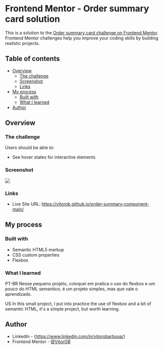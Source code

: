 # Frontend Mentor - Order summary card solution

This is a solution to the [Order summary card challenge on Frontend Mentor](https://www.frontendmentor.io/challenges/order-summary-component-QlPmajDUj). Frontend Mentor challenges help you improve your coding skills by building realistic projects. 

## Table of contents

- [Overview](#overview)
  - [The challenge](#the-challenge)
  - [Screenshot](#screenshot)
  - [Links](#links)
- [My process](#my-process)
  - [Built with](#built-with)
  - [What I learned](#what-i-learned)
- [Author](#author)


## Overview

### The challenge

Users should be able to:

- See hover states for interactive elements

### Screenshot

![](./screenshot.jpg)


### Links

- Live Site URL: https://vitorob.github.io/order-summary-component-main/

## My process

### Built with

- Semantic HTML5 markup
- CSS custom properties
- Flexbox

### What I learned

PT-BR
Nesse pequeno projeto, coloquei em pratica o uso do flexbox e um pouco do HTML semantico, é um projeto simples, mas que vale o aprendizado.

US
In this small project, I put into practice the use of flexbox and a bit of semantic HTML, it's a simple project, but worth learning.

## Author

- LinkedIn - (https://www.linkedin.com/in/vitorobarbosa/)
- Frontend Mentor - [@VitorOB](https://www.frontendmentor.io/profile/VitorOB)

